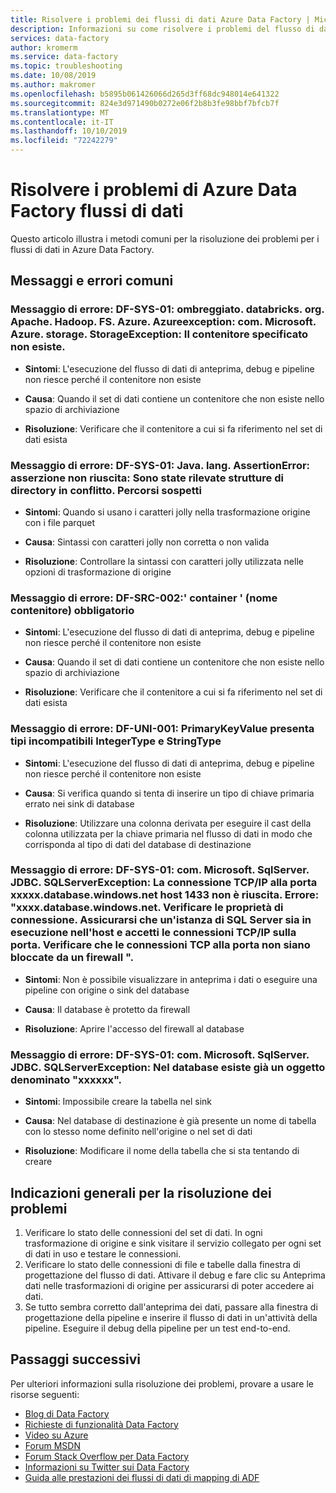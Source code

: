 ```yaml
---
title: Risolvere i problemi dei flussi di dati Azure Data Factory | Microsoft Docs
description: Informazioni su come risolvere i problemi del flusso di dati in Azure Data Factory.
services: data-factory
author: kromerm
ms.service: data-factory
ms.topic: troubleshooting
ms.date: 10/08/2019
ms.author: makromer
ms.openlocfilehash: b5895b061426066d265d3ff68dc948014e641322
ms.sourcegitcommit: 824e3d971490b0272e06f2b8b3fe98bbf7bfcb7f
ms.translationtype: MT
ms.contentlocale: it-IT
ms.lasthandoff: 10/10/2019
ms.locfileid: "72242279"
---
```

# <a name="troubleshoot-azure-data-factory-data-flows"></a>Risolvere i problemi di Azure Data Factory flussi di dati

Questo articolo illustra i metodi comuni per la risoluzione dei problemi per i flussi di dati in Azure Data Factory.

## <a name="common-errors-and-messages"></a>Messaggi e errori comuni

### <a name="error-message-df-sys-01-shadeddatabricksorgapachehadoopfsazureazureexception-commicrosoftazurestoragestorageexception-the-specified-container-does-not-exist"></a>Messaggio di errore: DF-SYS-01: ombreggiato. databricks. org. Apache. Hadoop. FS. Azure. Azureexception: com. Microsoft. Azure. storage. StorageException: Il contenitore specificato non esiste.

- **Sintomi**: L'esecuzione del flusso di dati di anteprima, debug e pipeline non riesce perché il contenitore non esiste

- **Causa**: Quando il set di dati contiene un contenitore che non esiste nello spazio di archiviazione

- **Risoluzione**: Verificare che il contenitore a cui si fa riferimento nel set di dati esista

### <a name="error-message-df-sys-01-javalangassertionerror-assertion-failed-conflicting-directory-structures-detected-suspicious-paths"></a>Messaggio di errore: DF-SYS-01: Java. lang. AssertionError: asserzione non riuscita: Sono state rilevate strutture di directory in conflitto. Percorsi sospetti

- **Sintomi**: Quando si usano i caratteri jolly nella trasformazione origine con i file parquet

- **Causa**: Sintassi con caratteri jolly non corretta o non valida

- **Risoluzione**: Controllare la sintassi con caratteri jolly utilizzata nelle opzioni di trasformazione di origine

### <a name="error-message-df-src-002-container-container-name-is-required"></a>Messaggio di errore: DF-SRC-002:' container ' (nome contenitore) obbligatorio

- **Sintomi**: L'esecuzione del flusso di dati di anteprima, debug e pipeline non riesce perché il contenitore non esiste

- **Causa**: Quando il set di dati contiene un contenitore che non esiste nello spazio di archiviazione

- **Risoluzione**: Verificare che il contenitore a cui si fa riferimento nel set di dati esista

### <a name="error-message-df-uni-001-primarykeyvalue-has-incompatible-types-integertype-and-stringtype"></a>Messaggio di errore: DF-UNI-001: PrimaryKeyValue presenta tipi incompatibili IntegerType e StringType

- **Sintomi**: L'esecuzione del flusso di dati di anteprima, debug e pipeline non riesce perché il contenitore non esiste

- **Causa**: Si verifica quando si tenta di inserire un tipo di chiave primaria errato nei sink di database

- **Risoluzione**: Utilizzare una colonna derivata per eseguire il cast della colonna utilizzata per la chiave primaria nel flusso di dati in modo che corrisponda al tipo di dati del database di destinazione

### <a name="error-message-df-sys-01-commicrosoftsqlserverjdbcsqlserverexception-the-tcpip-connection-to-the-host-xxxxxdatabasewindowsnet-port-1433-has-failed-error-xxxxdatabasewindowsnet-verify-the-connection-properties-make-sure-that-an-instance-of-sql-server-is-running-on-the-host-and-accepting-tcpip-connections-at-the-port-make-sure-that-tcp-connections-to-the-port-are-not-blocked-by-a-firewall"></a>Messaggio di errore: DF-SYS-01: com. Microsoft. SqlServer. JDBC. SQLServerException: La connessione TCP/IP alla porta xxxxx.database.windows.net host 1433 non è riuscita. Errore: "xxxx.database.windows.net. Verificare le proprietà di connessione. Assicurarsi che un'istanza di SQL Server sia in esecuzione nell'host e accetti le connessioni TCP/IP sulla porta. Verificare che le connessioni TCP alla porta non siano bloccate da un firewall ".

- **Sintomi**: Non è possibile visualizzare in anteprima i dati o eseguire una pipeline con origine o sink del database

- **Causa**: Il database è protetto da firewall

- **Risoluzione**: Aprire l'accesso del firewall al database

### <a name="error-message-df-sys-01-commicrosoftsqlserverjdbcsqlserverexception-there-is-already-an-object-named-xxxxxx-in-the-database"></a>Messaggio di errore: DF-SYS-01: com. Microsoft. SqlServer. JDBC. SQLServerException: Nel database esiste già un oggetto denominato "xxxxxx".

- **Sintomi**: Impossibile creare la tabella nel sink

- **Causa**: Nel database di destinazione è già presente un nome di tabella con lo stesso nome definito nell'origine o nel set di dati

- **Risoluzione**: Modificare il nome della tabella che si sta tentando di creare

## <a name="general-troubleshooting-guidance"></a>Indicazioni generali per la risoluzione dei problemi

1. Verificare lo stato delle connessioni del set di dati. In ogni trasformazione di origine e sink visitare il servizio collegato per ogni set di dati in uso e testare le connessioni.
2. Verificare lo stato delle connessioni di file e tabelle dalla finestra di progettazione del flusso di dati. Attivare il debug e fare clic su Anteprima dati nelle trasformazioni di origine per assicurarsi di poter accedere ai dati.
3. Se tutto sembra corretto dall'anteprima dei dati, passare alla finestra di progettazione della pipeline e inserire il flusso di dati in un'attività della pipeline. Eseguire il debug della pipeline per un test end-to-end.

## <a name="next-steps"></a>Passaggi successivi

Per ulteriori informazioni sulla risoluzione dei problemi, provare a usare le risorse seguenti:

*  [Blog di Data Factory](https://azure.microsoft.com/blog/tag/azure-data-factory/)
*  [Richieste di funzionalità Data Factory](https://feedback.azure.com/forums/270578-data-factory)
*  [Video su Azure](https://azure.microsoft.com/resources/videos/index/?sort=newest&services=data-factory)
*  [Forum MSDN](https://social.msdn.microsoft.com/Forums/home?sort=relevancedesc&brandIgnore=True&searchTerm=data+factory)
*  [Forum Stack Overflow per Data Factory](https://stackoverflow.com/questions/tagged/azure-data-factory)
*  [Informazioni su Twitter sui Data Factory](https://twitter.com/hashtag/DataFactory)
*  [Guida alle prestazioni dei flussi di dati di mapping di ADF](concepts-data-flow-performance.md)
